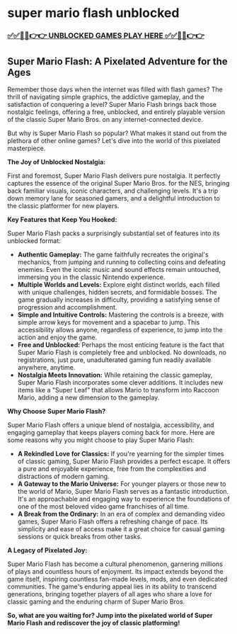 # super mario flash unblocked

### [✅✅🔴🔴👉👉 UNBLOCKED GAMES PLAY HERE ✅✅🔴🔴👉👉](https://topstoryindia.com)

## Super Mario Flash: A Pixelated Adventure for the Ages

Remember those days when the internet was filled with flash games? The thrill of navigating simple graphics, the addictive gameplay, and the satisfaction of conquering a level? Super Mario Flash brings back those nostalgic feelings, offering a free, unblocked, and entirely playable version of the classic Super Mario Bros. on any internet-connected device. 

But why is Super Mario Flash so popular? What makes it stand out from the plethora of other online games? Let's dive into the world of this pixelated masterpiece.

**The Joy of Unblocked Nostalgia:**

First and foremost, Super Mario Flash delivers pure nostalgia. It perfectly captures the essence of the original Super Mario Bros. for the NES, bringing back familiar visuals, iconic characters, and challenging levels. It's a trip down memory lane for seasoned gamers, and a delightful introduction to the classic platformer for new players.

**Key Features that Keep You Hooked:**

Super Mario Flash packs a surprisingly substantial set of features into its unblocked format:

* **Authentic Gameplay:** The game faithfully recreates the original's mechanics, from jumping and running to collecting coins and defeating enemies. Even the iconic music and sound effects remain untouched, immersing you in the classic Nintendo experience.
* **Multiple Worlds and Levels:** Explore eight distinct worlds, each filled with unique challenges, hidden secrets, and formidable bosses. The game gradually increases in difficulty, providing a satisfying sense of progression and accomplishment.
* **Simple and Intuitive Controls:** Mastering the controls is a breeze, with simple arrow keys for movement and a spacebar to jump. This accessibility allows anyone, regardless of experience, to jump into the action and enjoy the game.
* **Free and Unblocked:** Perhaps the most enticing feature is the fact that Super Mario Flash is completely free and unblocked. No downloads, no registrations, just pure, unadulterated gaming fun readily available anywhere, anytime.
* **Nostalgia Meets Innovation:** While retaining the classic gameplay, Super Mario Flash incorporates some clever additions. It includes new items like a "Super Leaf" that allows Mario to transform into Raccoon Mario, adding a new dimension to the gameplay.

**Why Choose Super Mario Flash?**

Super Mario Flash offers a unique blend of nostalgia, accessibility, and engaging gameplay that keeps players coming back for more. Here are some reasons why you might choose to play Super Mario Flash:

* **A Rekindled Love for Classics:** If you're yearning for the simpler times of classic gaming, Super Mario Flash provides a perfect escape. It offers a pure and enjoyable experience, free from the complexities and distractions of modern gaming.
* **A Gateway to the Mario Universe:** For younger players or those new to the world of Mario, Super Mario Flash serves as a fantastic introduction. It's an approachable and engaging way to experience the foundations of one of the most beloved video game franchises of all time.
* **A Break from the Ordinary:** In an era of complex and demanding video games, Super Mario Flash offers a refreshing change of pace. Its simplicity and ease of access make it a great choice for casual gaming sessions or quick breaks from other tasks.

**A Legacy of Pixelated Joy:**

Super Mario Flash has become a cultural phenomenon, garnering millions of plays and countless hours of enjoyment. Its impact extends beyond the game itself, inspiring countless fan-made levels, mods, and even dedicated communities. The game's enduring appeal lies in its ability to transcend generations, bringing together players of all ages who share a love for classic gaming and the enduring charm of Super Mario Bros.

**So, what are you waiting for? Jump into the pixelated world of Super Mario Flash and rediscover the joy of classic platforming!**
